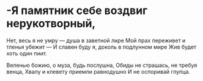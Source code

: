 # -Я памятник себе воздвиг нерукотворный,


Нет, весь я не умру — душа в заветной лире
Мой прах переживет и тленья убежит —
И славен буду я, доколь в подлунном мире
Жив будет хоть один пиит.







Веленью божию, о муза, будь послушна,
Обиды не страшась, не требуя венца,
Хвалу и клевету приемли равнодушно
И не оспоривай глупца.
